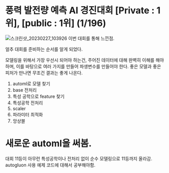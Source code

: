 # 풍력 발전량 예측 AI 경진대회 [Private : 1위], [public : 1위] (1/196)
![스크린샷_20230227_103926](https://user-images.githubusercontent.com/95357946/224893840-b9f6df6e-8794-42cd-abf3-9402df744464.png)
이번 대회를 통해 느낀점.

얼추 대회를 준비하는 순서를 알게 되었다.


모델링을 위해서 가장 우선시 되어야 하는건, 주어진 데이터에 대해 완벽히 이해를 해야하며, 이를 바탕으로 여러 가지를 만들어 파생변수를 만들어야 한다. 좋은 모델과 좋은 피처가 만나면 무조건 결과는 좋게 나온다.

1. automl로 모델 찾기
2. base 전처리
3. 특성 공학으로 feature 찾기
4. 특성공학 전처리
5. scaler
6. 파라미터 최적화
7. 앙상블

# 새로운 automl을 써봄. 
대회 11등이 아무런 특성공학이나 전처리 없이 순수 모델링으로 11등까지 올라감. autogluon 사용 예제 코드에 대해서 공부해야함.
